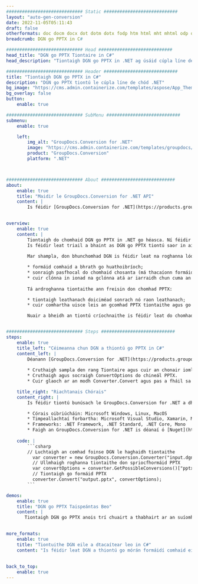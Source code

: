 ```yaml
---
############################# Static ############################
layout: "auto-gen-conversion"
date: 2022-11-05T05:11:43
draft: false
otherformats: doc docm docx dot dotm dotx fodp htm html mht mhtml odp odt otp pot potm potx pps ppsm ppsx ppt pptm pptx rtf
breadcrumb: DGN go PPTX in C#

############################# Head ############################
head_title: "DGN go PPTX Tiontaire in C#"
head_description: "Tiontaigh DGN go PPTX in .NET ag úsáid cúpla líne de chód. Bain úsáid as API Tiontaithe Doiciméad GroupDocs chun níos mó ná 160 formáid comhaid a thiontú."

############################# Header ############################
title: "Tiontaigh DGN go PPTX in C#"
description: "DGN go PPTX tiontú le cúpla líne de chód .NET"
bg_image: "https://cms.admin.containerize.com/templates/aspose/App_Themes/V3/images/bg/header1.png"
bg_overlay: false
button:
    enable: true

############################# SubMenu ############################
submenu:
    enable: true

    left:
        img_alt: "GroupDocs.Conversion for .NET"
        image: "https://cms.admin.containerize.com/templates/groupdocs/images/product-logos/90x90-noborder/groupdocs-conversion-net.png"
        product: "GroupDocs.Conversion"
        platform: ".NET"



############################# About ############################
about:
    enable: true
    title: "Maidir le GroupDocs.Conversion for .NET API"
    content: |
        Is féidir [GroupDocs.Conversion for .NET](https://products.groupdocs.com/conversion/net/) a úsáid chun Microsoft Word, Excel, PowerPoint, PDF, Visio agus formáidí eile a thiontú. Is API neamhspleách é GroupDocs.Conversion atá oiriúnach do chórais chúl-deireadh agus córais inmheánacha ina bhfuil ardfheidhmíocht ag teastáil. Ní bhraitheann sé ar aon bhogearraí ar nós Microsoft nó Open Office.
    

overview:
    enable: true
    content: |
        Tiontaigh do chomhaid DGN go PPTX in .NET go héasca. Ní féidir ach cúpla cód C# a úsáid in aon ardán de do rogha féin ar nós - Windows, Linux, macOS.
        Is féidir leat triail a bhaint as DGN go PPTX tiontú saor in aisce agus cáilíocht na dtorthaí tiontaithe a mheas. Mar aon le cásanna simplí maidir le comhshó comhad is féidir leat roghanna níos forbartha a thriail chun foinse DGN comhad a luchtú agus chun aschur PPTX a shábháil. 
        
        Mar shampla, don bhunchomhad DGN is féidir leat na roghanna lódála seo a leanas a úsáid:

        * formáid comhaid a bhrath go huathoibríoch;
        * sonraigh pasfhocal do chomhaid chosanta (má thacaíonn formáid comhaid leis);
        * cuir clónna in ionad na gclónna atá ar iarraidh chun cuma an doiciméid a chaomhnú.
        
        Tá ardroghanna tiontaithe ann freisin don chomhad PPTX:

        * tiontaigh leathanach doiciméad sonrach nó raon leathanach;
        * cuir comhartha uisce leis an gcomhad PPTX tiontaithe agus go leor eile.

        Nuair a bheidh an tiontú críochnaithe is féidir leat do chomhad PPTX a shábháil ar an gcosán comhaid áitiúil nó aon stóras tríú páirtí ar nós FTP, Amazon S3, Google Drive, Dropbox etc. Tabhair faoi deara le do thoil - DGN a thiontú go {{ TO}} níl aon ghá le haon bhogearraí breise a shuiteáil - cosúil le MS Office, Open Office, Adobe Acrobat Reader etc.


############################# Steps ############################
steps:
    enable: true
    title_left: "Céimeanna chun DGN a thiontú go PPTX in C#"
    content_left: |
        Déanann [GroupDocs.Conversion for .NET](https://products.groupdocs.com/conversion/net/) sé éasca d'fhorbróirí comhad DGN a thiontú go PPTX le cúpla líne de chód.
        
        * Cruthaigh sampla den rang Tiontaire agus cuir an chonair iomlán ar fáil don chomhad DGN
        * Cruthaigh agus socraigh ConvertOptions do chineál PPTX.
        * Cuir glaoch ar an modh Converter.Convert agus pas a fháil sa chonair iomlán agus formáid (PPTX) mar pharaiméadar

    title_right: "Riachtanais Chórais"
    content_right: |
        Is féidir tiontú bunúsach le GroupDocs.Conversion for .NET a dhéanamh i roinnt céimeanna simplí. Tacaítear lenár n-API ar gach mór-ardán agus córas oibriúcháin. Sula ndéanann tú an cód thíos, déan cinnte go bhfuil na réamhriachtanais seo a leanas suiteáilte ar do chóras.

        * Córais oibriúcháin: Microsoft Windows, Linux, MacOS
        * Timpeallachtaí forbartha: Microsoft Visual Studio, Xamarin, MonoDevelop
        * Frameworks: .NET Framework, .NET Standard, .NET Core, Mono
        * Faigh an GroupDocs.Conversion for .NET is déanaí ó [Nuget](https://www.nuget.org/packages/groupdocs.conversion)
         
    code: |
        ```csharp    
        // Luchtaigh an comhad foinse DGN le haghaidh tiontaithe
          var converter = new GroupDocs.Conversion.Converter("input.dgn");
          // Ullmhaigh roghanna tiontaithe don spriocfhormáid PPTX
          var convertOptions = converter.GetPossibleConversions()["pptx"].ConvertOptions;
          // Tiontaigh go formáid PPTX
          converter.Convert("output.pptx", convertOptions);
        ```

demos:
    enable: true
    title: "DGN go PPTX Taispeántas Beo"
    content: |
       Tiontaigh DGN go PPTX anois trí chuairt a thabhairt ar an suíomh Gréasáin [GroupDocs.Conversion App](https://products.groupdocs.app/conversion/family). Tá na buntáistí seo a leanas ag taispeántas ar líne
          

more_formats:
    enable: true
    title: "Tiontuithe DGN eile a dtacaítear leo in C#"
    content: "Is féidir leat DGN a thiontú go mórán formáidí comhaid eile freisin. Féach ar an liosta thíos le do thoil."
       
       
back_to_top:
    enable: true
---
```

